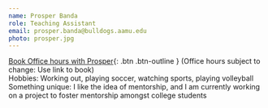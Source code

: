 ```yaml
---
name: Prosper Banda
role: Teaching Assistant
email: prosper.banda@bulldogs.aamu.edu
photo: prosper.jpg
---
```


[Book Office hours with Prosper](https://doodle.com/bp/prosperbanda/master-python-with-prosper-cs104){: .btn .btn-outline }
(Office hours subject to change: Use link to book)
\
Hobbies: Working out, playing soccer, watching sports, playing volleyball\
Something unique: I like the idea of mentorship, and I am currently working on a project to foster mentorship amongst college students 
